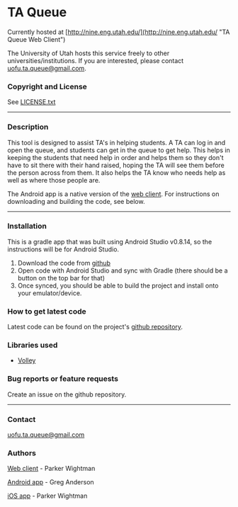 TA Queue
========

Currently hosted at [http://nine.eng.utah.edu/](http://nine.eng.utah.edu/ "TA Queue Web Client")

The University of Utah hosts this service freely to other universities/institutions.
If you are interested, please contact uofu.ta.queue@gmail.com.

### Copyright and License
See [LICENSE.txt](LICENSE.txt)

--------

### Description

This tool is designed to assist TA's in helping students.  A TA can log in and
open the queue, and students can get in the queue to get help.  This helps in
keeping the students that need help in order and helps them so they don't have
to sit there with their hand raised, hoping the TA will see them before the
person across from them.  It also helps the TA know who needs help as well as
where those people are.

The Android app is a native version of the [web client](http://nine.eng.utah.edu/).
For instructions on downloading and building the code, see below.

--------

### Installation
This is a gradle app that was built using Android Studio v0.8.14, so the
instructions will be for Android Studio.

1. Download the code from [github](https://github.com/greganderson/TAQueue)
2. Open code with Android Studio and sync with Gradle (there should be a button
on the top bar for that)
3. Once synced, you should be able to build the project and install onto your
emulator/device.

### How to get latest code
Latest code can be found on the project's [github repository](https://github.com/greganderson/TAQueue).

### Libraries used
* [Volley](http://developer.android.com/training/volley/index.html "Google's Volley")

### Bug reports or feature requests
Create an issue on the github repository.

--------

### Contact
uofu.ta.queue@gmail.com

### Authors
[Web client](https://github.com/urails/ta_queue) - Parker Wightman

[Android app](https://github.com/greganderson/TAQueue) - Greg Anderson

[iOS app](https://github.com/urails/ta_queue_ios) - Parker Wightman

